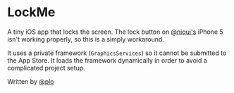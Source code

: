 # LockMe

A tiny iOS app that locks the screen. The lock button on [@niqui's](http://twitter.com/niqui) iPhone 5 isn't working properly, so this is a simply workaround.

It uses a private framework (`GraphicsServices`) so it cannot be submitted to the App Store. It loads the framework dynamically in order to avoid a complicated project setup.

Written by [@plo](http://twitter.com/plo)

